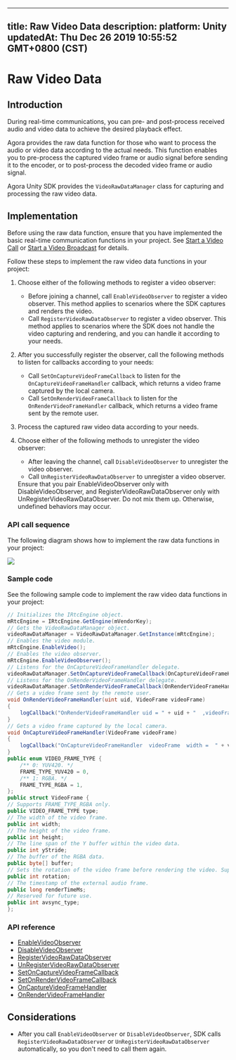 
---
title: Raw Video Data
description: 
platform: Unity
updatedAt: Thu Dec 26 2019 10:55:52 GMT+0800 (CST)
---
# Raw Video Data
## Introduction

During real-time communications, you can pre- and post-process received audio and video data to achieve the desired playback effect.

Agora provides the raw data function for those who want to process the audio or video data according to the actual needs. This function enables you to pre-process the captured video frame or audio signal before sending it to the encoder, or to post-process the decoded video frame or audio signal.

Agora Unity SDK provides the `VideoRawDataManager` class for capturing and processing the raw video data.

## Implementation

Before using the raw data function, ensure that you have implemented the basic real-time communication functions in your project. See [Start a Video Call](https://docs.agora.io/en/Video/start_call_unity?platform=Unity) or [Start a Video Broadcast](https://docs.agora.io/en/Interactive%20Broadcast/start_live_unity?platform=Unity) for details.

Follow these steps to implement the raw video data functions in your project:

1. Choose either of the following methods to register a video observer:
   - Before joining a channel, call `EnableVideoObserver` to register a video observer. This method applies to scenarios where the SDK captures and renders the video.
   - Call `RegisterVideoRawDataObserver` to register a video observer. This method applies to scenarios where the SDK does not handle the video capturing and rendering, and you can handle it according to your needs.

2. After you successfully register the observer, call the following methods to listen for callbacks according to your needs:
   - Call `SetOnCaptureVideoFrameCallback` to listen for the `OnCaptureVideoFrameHandler` callback, which returns a video frame captured by the local camera.
   - Call `SetOnRenderVideoFrameCallback` to listen for the `OnRenderVideoFrameHandler` callback, which returns a video frame sent by the remote user.
3. Process the captured raw video data according to your needs. 
4. Choose either of the following methods to unregister the video observer:
   - After leaving the channel, call `DisableVideoObserver` to unregister the video observer.
   - Call `UnRegisterVideoRawDataObserver` to unregister a video observer.
   <div class="alert note">Ensure that you pair EnableVideoObserver only with DisableVideoObserver, and RegisterVideoRawDataObserver only with UnRegisterVideoRawDataObserver. Do not mix them up. Otherwise, undefined behaviors may occur.</div>

### API call sequence

The following diagram shows how to implement the raw data functions in your project:

![](https://web-cdn.agora.io/docs-files/1576228297748)

### Sample code

See the following sample code to implement the raw video data functions in your project:

```C#
// Initializes the IRtcEngine object.
mRtcEngine = IRtcEngine.GetEngine(mVendorKey);
// Gets the VideoRawDataManager object.
videoRawDataManager = VideoRawDataManager.GetInstance(mRtcEngine);
// Enables the video module.
mRtcEngine.EnableVideo();
// Enables the video observer.
mRtcEngine.EnableVideoObserver();
// Listens for the OnCaptureVideoFrameHandler delegate.
videoRawDataManager.SetOnCaptureVideoFrameCallback(OnCaptureVideoFrameHandler);
// Listens for the OnRenderVideoFrameHandler delegate.
videoRawDataManager.SetOnRenderVideoFrameCallback(OnRenderVideoFrameHandler);
// Gets a video frame sent by the remote user.
void OnRenderVideoFrameHandler(uint uid, VideoFrame videoFrame)
{
    logCallback("OnRenderVideoFrameHandler uid = " + uid + "  ,videoFrame = " + videoFrame.width + "  height = " + videoFrame.height);
}
// Gets a video frame captured by the local camera.
void OnCaptureVideoFrameHandler(VideoFrame videoFrame)
{
    logCallback("OnCaptureVideoFrameHandler  videoFrame  width =  " + videoFrame.width + " ,height = " + videoFrame.height);
}
public enum VIDEO_FRAME_TYPE {
    /** 0: YUV420. */
    FRAME_TYPE_YUV420 = 0, 
    /** 1: RGBA. */
    FRAME_TYPE_RGBA = 1,
};
public struct VideoFrame {
// Supports FRAME_TYPE_RGBA only.
public VIDEO_FRAME_TYPE type;
// The width of the video frame.
public int width; 
// The height of the video frame.
public int height; 
// The line span of the Y buffer within the video data.
public int yStride; 
// The buffer of the RGBA data.
public byte[] buffer; 
// Sets the rotation of the video frame before rendering the video. Supports 0, 90, 180, 270 degrees clockwise.
public int rotation;
// The timestamp of the external audio frame.
public long renderTimeMs;
// Reserved for future use.
public int avsync_type;
};
```


### API reference

- [EnableVideoObserver](https://docs.agora.io/en/Interactive%20Broadcast/API%20Reference/unity/classagora__gaming__rtc_1_1_i_rtc_engine.html#ace979cd59611a0cc39e13f8ea33c0f7c)
- [DisableVideoObserver](https://docs.agora.io/en/Interactive%20Broadcast/API%20Reference/unity/classagora__gaming__rtc_1_1_i_rtc_engine.html#ace613c4deed4548ee30a80a18a7007df)
- [RegisterVideoRawDataObserver](https://docs.agora.io/en/Interactive%20Broadcast/API%20Reference/unity/classagora__gaming__rtc_1_1_video_raw_data_manager.html#ad2fddfb037739fdcb5cdd245caeb12f0)
- [UnRegisterVideoRawDataObserver](https://docs.agora.io/en/Interactive%20Broadcast/API%20Reference/unity/classagora__gaming__rtc_1_1_video_raw_data_manager.html#ad485000862fc71f39889f826f1353ba3)
- [SetOnCaptureVideoFrameCallback](https://docs.agora.io/en/Interactive%20Broadcast/API%20Reference/unity/classagora__gaming__rtc_1_1_video_raw_data_manager.html#a86b6c82c97dbe94f7a11839506a09109)
- [SetOnRenderVideoFrameCallback](https://docs.agora.io/en/Interactive%20Broadcast/API%20Reference/unity/classagora__gaming__rtc_1_1_video_raw_data_manager.html#ad7516aa3de9f25b208fe2aa9baf56097)
- [OnCaptureVideoFrameHandler](https://docs.agora.io/en/Interactive%20Broadcast/API%20Reference/unity/classagora__gaming__rtc_1_1_video_raw_data_manager.html#a7173eb3a85e986f50696732076c811b9)
- [OnRenderVideoFrameHandler](https://docs.agora.io/en/Interactive%20Broadcast/API%20Reference/unity/classagora__gaming__rtc_1_1_video_raw_data_manager.html#a2ad89cb34bf7ca354ee71a35985bb5c7)

## Considerations

- After you call `EnableVideoObserver` or `DisableVideoObserver`, SDK calls `RegisterVideoRawDataObserver` or `UnRegisterVideoRawDataObserver` automatically, so you don't need to call them again.
